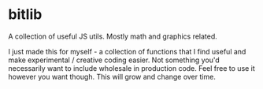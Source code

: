 # bitlib
A collection of useful JS utils. Mostly math and graphics related.

I just made this for myself - a collection of functions that I find useful and make experimental / creative coding easier. Not something you'd necessarily want to include wholesale in production code. Feel free to use it however you want though. This will grow and change over time.
